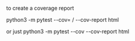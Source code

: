 to create a coverage report

python3 -m pytest <testfile> --cov= <directory>/<file to test> --cov-report html

or just
python3 -m pytest --cov --cov-report html